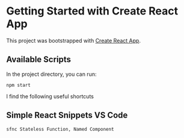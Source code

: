 # Getting Started with Create React App

This project was bootstrapped with [Create React App](https://github.com/facebook/create-react-app).

## Available Scripts

In the project directory, you can run:

```
npm start
```

I find the following useful shortcuts
## Simple React Snippets VS Code
```
sfnc Stateless Function, Named Component
```



